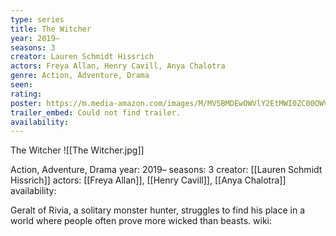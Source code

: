 ```yaml
---
type: series
title: The Witcher
year: 2019–
seasons: 3
creator: Lauren Schmidt Hissrich
actors: Freya Allan, Henry Cavill, Anya Chalotra
genre: Action, Adventure, Drama
seen:
rating: 
poster: https://m.media-amazon.com/images/M/MV5BMDEwOWVlY2EtMWI0ZC00OWVmLWJmZGItYTk3YjYzN2Y0YmFkXkEyXkFqcGdeQXVyMTUzMTg2ODkz._V1_SX300.jpg
trailer_embed: Could not find trailer.
availability:
---
```

The Witcher
![[The Witcher.jpg]]

Action, Adventure, Drama
year: 2019–
seasons: 3
creator: [[Lauren Schmidt Hissrich]]
actors: [[Freya Allan]], [[Henry Cavill]], [[Anya Chalotra]]
availability:

Geralt of Rivia, a solitary monster hunter, struggles to find his place in a world where people often prove more wicked than beasts.
wiki: 


